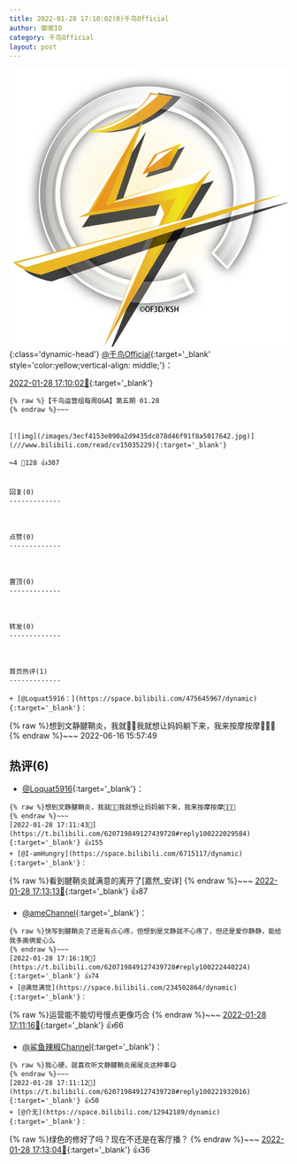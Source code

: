 ```yaml
---
title: 2022-01-28 17:10:02(0)千鸟Official
author: 御坂IO
category: 千鸟Official
layout: post
---
```


![img](/images/d7235309f85c0e1aec9d4ca9b6be983202228f8e.jpg){:class='dynamic-head'}
[@千鸟Official](https://space.bilibili.com/553771121/dynamic){:target='_blank' style='color:yellow;vertical-align: middle;'}：

[2022-01-28 17:10:02🔗](https://t.bilibili.com/620719849127439728){:target='_blank'}

~~~
{% raw %}【千鸟运营组每周Q&A】第五期 01.28
{% endraw %}~~~


[![img](/images/3ecf4153e090a2d9435dc078d46f91f8a5017642.jpg)](///www.bilibili.com/read/cv15035229){:target='_blank'}

↪️4 💬128 👍307


回复(0)
-------------



点赞(0)
-------------



置顶(0)
-------------



转发(0)
-------------



首页热评(1)
-------------

+ [@Loquat5916：](https://space.bilibili.com/475645967/dynamic){:target='_blank'}：
~~~
{% raw %}想到文静腱鞘炎，我就🥵🥵我就想让妈妈躺下来，我来按摩按摩🤤🤤🥰
{% endraw %}~~~
2022-06-16 15:57:49


热评(6)
-------------

+ [@Loquat5916](https://space.bilibili.com/475645967/dynamic){:target='_blank'}：
~~~
{% raw %}想到文静腱鞘炎，我就🥵🥵我就想让妈妈躺下来，我来按摩按摩🤤🤤🥰
{% endraw %}~~~
[2022-01-28 17:11:43🔗](https://t.bilibili.com/620719849127439728#reply100222029584){:target='_blank'} 👍155
+ [@I-amHungry](https://space.bilibili.com/6715117/dynamic){:target='_blank'}：
~~~
{% raw %}看到腱鞘炎就满意的离开了[嘉然_安详]
{% endraw %}~~~
[2022-01-28 17:13:13🔗](https://t.bilibili.com/620719849127439728#reply100222100000){:target='_blank'} 👍87
+ [@ameChannel](https://space.bilibili.com/227184235/dynamic){:target='_blank'}：
~~~
{% raw %}快写到腱鞘炎了还是有点心疼，但想到是文静就不心疼了，但还是爱你静静，能给我多画俩爱心么
{% endraw %}~~~
[2022-01-28 17:16:19🔗](https://t.bilibili.com/620719849127439728#reply100222440224){:target='_blank'} 👍74
+ [@满觉满觉](https://space.bilibili.com/234502864/dynamic){:target='_blank'}：
~~~
{% raw %}运营能不能切号慢点更像巧合
{% endraw %}~~~
[2022-01-28 17:11:16🔗](https://t.bilibili.com/620719849127439728#reply100222012880){:target='_blank'} 👍66
+ [@鲨鱼辣椒Channel](https://space.bilibili.com/178219872/dynamic){:target='_blank'}：
~~~
{% raw %}我心硬，就喜欢听文静腱鞘炎阑尾炎这种事😋
{% endraw %}~~~
[2022-01-28 17:11:12🔗](https://t.bilibili.com/620719849127439728#reply100221932016){:target='_blank'} 👍50
+ [@介无](https://space.bilibili.com/12942189/dynamic){:target='_blank'}：
~~~
{% raw %}绿色的修好了吗？现在不还是在客厅播？
{% endraw %}~~~
[2022-01-28 17:13:04🔗](https://t.bilibili.com/620719849127439728#reply100222093680){:target='_blank'} 👍36


